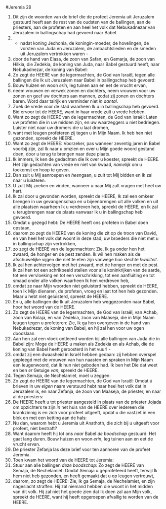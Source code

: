 #Jeremia 29
1. Dit zijn de woorden van de brief die de profeet Jeremia uit Jeruzalem gestuurd heeft aan de rest van de oudsten van de ballingen, aan de priesters, aan de profeten en aan heel het volk dat Nebukadnezar van Jeruzalem in ballingschap had gevoerd naar Babel
2. - nadat koning Jechonia, de koningin-moeder, de hovelingen, de vorsten van Juda en Jeruzalem, de ambachtslieden en de smeden uit Jeruzalem vertrokken waren -
3. door de hand van Elasa, de zoon van Safan, en Gemarja, de zoon van Hilkia, die Zedekia, de koning van Juda, naar Babel gestuurd heeft, naar Nebukadnezar, de koning van Babel:
4. Zo zegt de HEERE van de legermachten, de God van Israël, tegen alle ballingen die Ik uit Jeruzalem naar Babel in ballingschap heb gevoerd:
5. Bouw huizen en woon *erin*, leg tuinen aan en eet de vrucht ervan,
6. neem vrouwen en verwek zonen en dochters, neem vrouwen voor uw zonen en geef uw dochters aan mannen, zodat zij zonen en dochters baren. Word daar talrijk en verminder niet *in aantal*.
7. Zoek de vrede voor de stad waarheen Ik u in ballingschap heb gevoerd. Bid ervoor tot de HEERE, want in haar vrede zult u vrede hebben.
8. Want zo zegt de HEERE van de legermachten, de God van Israël: Laten uw profeten die in uw midden zijn, en uw waarzeggers u niet bedriegen. Luister niet naar uw dromers die u laat dromen,
9. want met leugen profeteren zij tegen u in Mijn Naam. Ik heb hen niet gezonden, spreekt de HEERE.
10. Want zo zegt de HEERE: Voorzeker, pas wanneer zeventig jaren in Babel voorbij zijn, zal Ik naar u omzien en over u Mijn goede woord gestand doen, door u terug te brengen naar deze plaats.
11. Ik immers, Ik ken de gedachten die Ik over u koester, spreekt de HEERE. Het zijn gedachten van vrede en niet van kwaad, *namelijk* om u toekomst en hoop te geven.
12. Dan zult u Mij aanroepen en *heen*gaan, u zult tot Mij bidden en Ik zal naar u luisteren.
13. U zult Mij zoeken en vinden, wanneer u naar Mij zult vragen met heel uw hart.
14. Ik zal door u gevonden worden, spreekt de HEERE, Ik zal een omkeer brengen in uw gevangenschap en u bijeenbrengen uit alle volken en uit alle plaatsen waarheen Ik u verdreven heb, spreekt de HEERE, en Ik zal u terugbrengen naar de plaats vanwaar Ik u in ballingschap heb gevoerd.
15. Omdat u gezegd hebt: De HEERE heeft ons profeten in Babel doen opstaan,
16. daarom zo zegt de HEERE van de koning die zit op de troon van David, en van heel het volk dat woont in deze stad, uw broeders die niet met u in ballingschap zijn vertrokken,
17. zo zegt de HEERE van de legermachten: Zie, Ik ga onder hen het zwaard, de honger en de pest zenden. Ik wil hen maken als de afschuwelijke vijgen die niet te eten zijn vanwege *hun* slechte *kwaliteit*.
18. Ik zal hen achtervolgen met het zwaard, met de honger en met de pest. Ik zal hen tot een schrikbeeld stellen voor alle koninkrijken van de aarde, tot een vervloeking en tot een verschrikking, tot een aanfluiting en tot smaad onder alle volken waarheen Ik hen verdreven heb,
19. omdat ze naar Mijn woorden niet geluisterd hebben, spreekt de HEERE, toen Ik Mijn dienaren, de profeten, vroeg en laat tot hen heb gezonden. Maar u hebt niet geluisterd, spreekt de HEERE.
20. En u, alle ballingen die Ik uit Jeruzalem heb weggezonden naar Babel, hoor het woord van de HEERE.
21. Zo zegt de HEERE van de legermachten, de God van Israël, van Achab, zoon van Kolaja, en van Zedekia, zoon van Maäseja, die in Mijn Naam leugen tegen u profeteren: Zie, Ik ga hen overgeven in de hand van Nebukadrezar, de koning van Babel, en hij zal hen voor uw ogen doodslaan.
22. Aan hen zal een vloek ontleend worden bij alle ballingen van Juda die in Babel zijn: Moge de HEERE u maken als Zedekia en als Achab, die de koning van Babel heeft geroosterd in het vuur! -
23. omdat zij een dwaasheid in Israël hebben gedaan: zij hebben overspel gepleegd met de vrouwen van hun naasten en spraken in Mijn Naam een leugenwoord, dat Ik hun niet geboden had. Ik ben het Die dat weet en ben *er* Getuige *van*, spreekt de HEERE.
24. Tegen Semaja, de Nechelamiet, moet u zeggen:
25. Zo zegt de HEERE van de legermachten, de God van Israël: Omdat ú brieven in uw *eigen* naam verstuurd hebt naar heel het volk dat in Jeruzalem is, en naar Zefanja, de zoon van Maäseja, de priester, en naar al de priesters:
26. De HEERE heeft u tot priester aangesteld in plaats van de priester Jojada om opzichters te zijn *in* het huis van de HEERE over iedereen die krankzinnig is en zich voor profeet uitgeeft, opdat u die vastzet in een blok en met een ketting aan de hals:
27. Nu dan, waarom hebt u Jeremia uit Anathoth, die zich bij u uitgeeft voor profeet, niet bestraft?
28. Want daarom heeft hij tot ons *naar* Babel *de boodschap* gestuurd: Het gaat lang duren. Bouw huizen en woon *erin*, leg tuinen aan en eet de vrucht ervan.
29. De priester Zefanja las deze brief voor ten aanhoren van de profeet Jeremia.
30. Toen kwam het woord van de HEERE tot Jeremia:
31. Stuur aan alle ballingen *deze boodschap*: Zo zegt de HEERE van Semaja, de Nechelamiet: Omdat Semaja u geprofeteerd heeft, terwijl Ík hem niet heb gezonden, en heeft gemaakt dat u op leugen vertrouwt,
32. daarom, zo zegt de HEERE: Zie, Ik ga Semaja, de Nechelamiet, en zijn nageslacht straffen. Hij zal niemand hebben die woont in het midden van dit volk. Hij zal niet het goede zien dat Ik doen zal aan Mijn volk, spreekt de HEERE, want hij heeft opgeroepen afvallig te worden van de HEERE.
